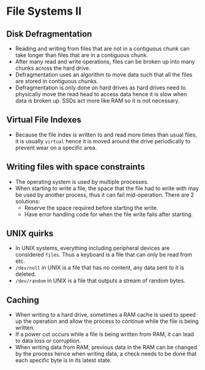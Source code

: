 # File Systems II

## Disk Defragmentation
* Reading and writing from files that are not in a contiguous chunk can take longer than files that are in a contiguous chunk. 
* After many read and write operations, files can be broken up into many chunks across the hard drive. 
* Defragmentation uses an algorithm to move data such that all the files are stored in contiguous chunks. 
* Defragmentation is only done on hard drives as hard drives need to physically move the read head to access data hence it is slow when data is broken up. SSDs act more like RAM so it is not necessary. 

## Virtual File Indexes 
* Because the file index is written to and read more times than usual files, it is usually `virtual` hence it is moved around the drive periodically to prevent wear on a specific area.

## Writing files with space constraints
* The operating system is used by multiple processes. 
* When starting to write a file, the space that the file had to write with may be used by another process, thus it can fail mid-operation. There are 2 solutions:
    * Reserve the space required before starting the write. 
    * Have error handling code for when the file write fails after starting.

## UNIX quirks
* In UNIX systems, everything including peripheral devices are considered `files`. Thus a keyboard is a file that can only be read from etc.
* `/dev/null` in UNIX is a file that has no content, any data sent to it is deleted.
* `/dev/random` in UNIX is a file that outputs a stream of random bytes.

## Caching
* When writing to a hard drive, sometimes a RAM cache is used to speed up the operation and allow the process to continue while the file is being written. 
* If a power cut occurs while a file is being written from RAM, it can lead to data loss or corruption. 
* When writing data from RAM, previous data in the RAM can be changed by the process hence when writing data, a check needs to be done that each specific byte is in its latest state.